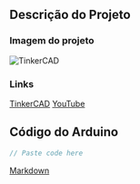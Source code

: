 ## Descrição do Projeto

### Imagem do projeto
![TinkerCAD](./file.png)

### Links
[TinkerCAD](https://www.tinkercad.com)
[YouTube](https://www.youtube.com/)

## Código do Arduino

```c
// Paste code here

```


[Markdown](https://markdownlivepreview.com/)

